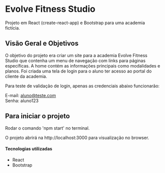 # Evolve Fitness Studio

Projeto em React (create-react-app) e Bootstrap para uma academia fictícia.

## Visão Geral e Objetivos

O objetivo do projeto era criar um site para a academia Evolve Fitness Studio que contenha um menu de navegação com links para páginas específicas. A home contém as informações principais como modalidades e planos. 
Foi criada uma tela de login para o aluno ter acesso ao portal do cliente da academia.

Para teste de validação de login, apenas as credenciais abaixo funcionarão: 

E-mail: aluno@teste.com<br>
Senha: aluno123

## Para iniciar o projeto

Rodar o comando 'npm start' no terminal.

O projeto abrirá na http://localhost:3000 para visualização no browser.

#### Tecnologias utilizadas

- React
- Bootstrap


